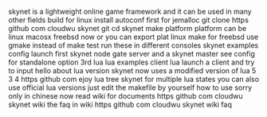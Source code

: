 skynet is a lightweight online game framework and it can be used in many other fields build for linux install autoconf first for jemalloc git clone https github com cloudwu skynet git cd skynet make platform platform can be linux macosx freebsd now or you can export plat linux make for freebsd use gmake instead of make test run these in different consoles skynet examples config launch first skynet node gate server and a skynet master see config for standalone option 3rd lua lua examples client lua launch a client and try to input hello about lua version skynet now uses a modified version of lua 5 3 4 https github com ejoy lua tree skynet for multiple lua states you can also use official lua versions just edit the makefile by yourself how to use sorry only in chinese now read wiki for documents https github com cloudwu skynet wiki the faq in wiki https github com cloudwu skynet wiki faq